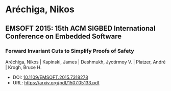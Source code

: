 # Aréchiga, Nikos

## EMSOFT 2015: 15th ACM SIGBED International Conference on Embedded Software

### Forward Invariant Cuts to Simplify Proofs of Safety
Aréchiga, Nikos | Kapinski, James | Deshmukh, Jyotirmoy V. | Platzer, André | Krogh, Bruce H.
* DOI: [10.1109/EMSOFT.2015.7318278](https://doi.org/10.1109/EMSOFT.2015.7318278)
* URL: <https://arxiv.org/pdf/1507.05133.pdf>

